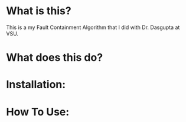 # What is this?
This is a my Fault Containment Algorithm that I did with Dr. Dasgupta at VSU.

# What does this do?

# Installation:

# How To Use:
